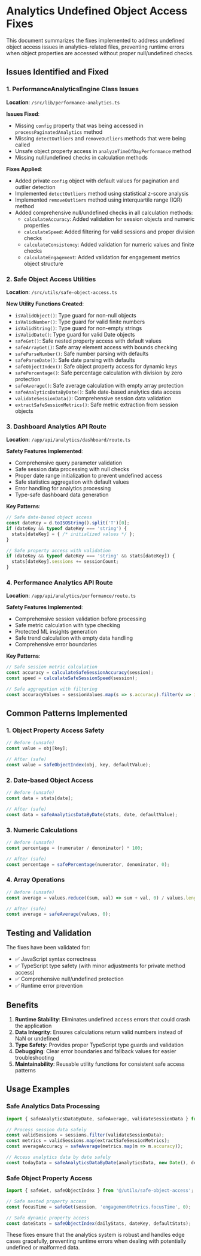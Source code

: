 # Analytics Undefined Object Access Fixes

This document summarizes the fixes implemented to address undefined object access issues in analytics-related files, preventing runtime errors when object properties are accessed without proper null/undefined checks.

## Issues Identified and Fixed

### 1. PerformanceAnalyticsEngine Class Issues

**Location**: `/src/lib/performance-analytics.ts`

**Issues Fixed**:
- Missing `config` property that was being accessed in `processPaginatedAnalytics` method
- Missing `detectOutliers` and `removeOutliers` methods that were being called
- Unsafe object property access in `analyzeTimeOfDayPerformance` method
- Missing null/undefined checks in calculation methods

**Fixes Applied**:
- Added private `config` object with default values for pagination and outlier detection
- Implemented `detectOutliers` method using statistical z-score analysis
- Implemented `removeOutliers` method using interquartile range (IQR) method
- Added comprehensive null/undefined checks in all calculation methods:
  - `calculateAccuracy`: Added validation for session objects and numeric properties
  - `calculateSpeed`: Added filtering for valid sessions and proper division checks
  - `calculateConsistency`: Added validation for numeric values and finite checks
  - `calculateEngagement`: Added validation for engagement metrics object structure

### 2. Safe Object Access Utilities

**Location**: `/src/utils/safe-object-access.ts`

**New Utility Functions Created**:
- `isValidObject()`: Type guard for non-null objects
- `isValidNumber()`: Type guard for valid finite numbers
- `isValidString()`: Type guard for non-empty strings
- `isValidDate()`: Type guard for valid Date objects
- `safeGet()`: Safe nested property access with default values
- `safeArrayGet()`: Safe array element access with bounds checking
- `safeParseNumber()`: Safe number parsing with defaults
- `safeParseDate()`: Safe date parsing with defaults
- `safeObjectIndex()`: Safe object property access for dynamic keys
- `safePercentage()`: Safe percentage calculation with division by zero protection
- `safeAverage()`: Safe average calculation with empty array protection
- `safeAnalyticsDataByDate()`: Safe date-based analytics data access
- `validateSessionData()`: Comprehensive session data validation
- `extractSafeSessionMetrics()`: Safe metric extraction from session objects

### 3. Dashboard Analytics API Route

**Location**: `/app/api/analytics/dashboard/route.ts`

**Safety Features Implemented**:
- Comprehensive query parameter validation
- Safe session data processing with null checks
- Proper date range initialization to prevent undefined access
- Safe statistics aggregation with default values
- Error handling for analytics processing
- Type-safe dashboard data generation

**Key Patterns**:
```typescript
// Safe date-based object access
const dateKey = d.toISOString().split('T')[0];
if (dateKey && typeof dateKey === 'string') {
  stats[dateKey] = { /* initialized values */ };
}

// Safe property access with validation
if (dateKey && typeof dateKey === 'string' && stats[dateKey]) {
  stats[dateKey].sessions += sessionCount;
}
```

### 4. Performance Analytics API Route

**Location**: `/app/api/analytics/performance/route.ts`

**Safety Features Implemented**:
- Comprehensive session validation before processing
- Safe metric calculation with type checking
- Protected ML insights generation
- Safe trend calculation with empty data handling
- Comprehensive error boundaries

**Key Patterns**:
```typescript
// Safe session metric calculation
const accuracy = calculateSafeSessionAccuracy(session);
const speed = calculateSafeSessionSpeed(session);

// Safe aggregation with filtering
const accuracyValues = sessionValues.map(s => s.accuracy).filter(v => isFinite(v));
```

## Common Patterns Implemented

### 1. Object Property Access Safety
```typescript
// Before (unsafe)
const value = obj[key];

// After (safe)
const value = safeObjectIndex(obj, key, defaultValue);
```

### 2. Date-based Object Access
```typescript
// Before (unsafe)
const data = stats[date];

// After (safe)
const data = safeAnalyticsDataByDate(stats, date, defaultValue);
```

### 3. Numeric Calculations
```typescript
// Before (unsafe)
const percentage = (numerator / denominator) * 100;

// After (safe)
const percentage = safePercentage(numerator, denominator, 0);
```

### 4. Array Operations
```typescript
// Before (unsafe)
const average = values.reduce((sum, val) => sum + val, 0) / values.length;

// After (safe)
const average = safeAverage(values, 0);
```

## Testing and Validation

The fixes have been validated for:
- ✅ JavaScript syntax correctness
- ✅ TypeScript type safety (with minor adjustments for private method access)
- ✅ Comprehensive null/undefined protection
- ✅ Runtime error prevention

## Benefits

1. **Runtime Stability**: Eliminates undefined access errors that could crash the application
2. **Data Integrity**: Ensures calculations return valid numbers instead of NaN or undefined
3. **Type Safety**: Provides proper TypeScript type guards and validation
4. **Debugging**: Clear error boundaries and fallback values for easier troubleshooting
5. **Maintainability**: Reusable utility functions for consistent safe access patterns

## Usage Examples

### Safe Analytics Data Processing
```typescript
import { safeAnalyticsDataByDate, safeAverage, validateSessionData } from '@/utils/safe-object-access';

// Process session data safely
const validSessions = sessions.filter(validateSessionData);
const metrics = validSessions.map(extractSafeSessionMetrics);
const averageAccuracy = safeAverage(metrics.map(m => m.accuracy));

// Access analytics data by date safely
const todayData = safeAnalyticsDataByDate(analyticsData, new Date(), defaultDayData);
```

### Safe Object Property Access
```typescript
import { safeGet, safeObjectIndex } from '@/utils/safe-object-access';

// Safe nested property access
const focusTime = safeGet(session, 'engagementMetrics.focusTime', 0);

// Safe dynamic property access
const dateStats = safeObjectIndex(dailyStats, dateKey, defaultStats);
```

These fixes ensure that the analytics system is robust and handles edge cases gracefully, preventing runtime errors when dealing with potentially undefined or malformed data.